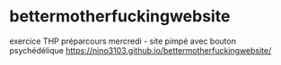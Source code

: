 # bettermotherfuckingwebsite
exercice THP préparcours mercredi - site pimpé avec bouton psychédélique 
https://nino3103.github.io/bettermotherfuckingwebsite/
